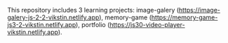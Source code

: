 This repository includes 3 learning projects: 
image-galery (https://image-galery-js-2-2-vikstin.netlify.app), 
memory-game (https://memory-game-js3-2-vikstin.netlify.app), 
portfolio (https://js30-video-player-vikstin.netlify.app).
